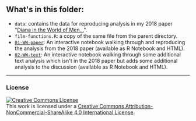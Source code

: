 ## What's in this folder:

- `data`: contains the data for reproducing analysis in my 2018 paper "[Diana in the World of Men...](https://doi.org/10.1080/14680777.2018.1510846)".
- `film-functions.R`: a copy of the same file from the parent directory.
- [`01-WW-paper`](https://pj398.github.io/between-the-lines/notebooks/02-WonderWoman-paper.html): An interactive notebook walking through and reproducing the analysis from the 2018 paper (available as R Notebook and HTML).
- [`02-WW-text`](https://pj398.github.io/between-the-lines/notebooks/02-WonderWoman-text.html): An interactive notebook walking through some additional text analysis which isn't in the 2018 paper but adds some additional analysis to the discussion (available as R Notebook and HTML).

---

### License

<a rel="license" href="http://creativecommons.org/licenses/by-nc-sa/4.0/"><img alt="Creative Commons License" style="border-width:0" src="https://i.creativecommons.org/l/by-nc-sa/4.0/88x31.png" /></a><br />This work is licensed under a <a rel="license" href="http://creativecommons.org/licenses/by-nc-sa/4.0/">Creative Commons Attribution-NonCommercial-ShareAlike 4.0 International License</a>.
